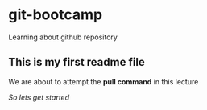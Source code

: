 # git-bootcamp
Learning about github repository
## This is my first readme file
We are about to attempt the **pull command** in this lecture

*So lets get started*

